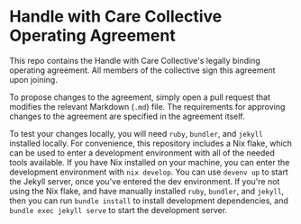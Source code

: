 # Handle with Care Collective Operating Agreement

This repo contains the Handle with Care Collective's legally binding operating agreement. All members of the collective sign this agreement upon joining.

To propose changes to the agreement, simply open a pull request that modifies the relevant Markdown (`.md`) file. The requirements for approving changes to the agreement are specified in the agreement itself.

To test your changes locally, you will need `ruby`, `bundler`, and `jekyll` installed locally. For convenience, this repository includes a Nix flake, which can be used to enter a development environment with all of the needed tools available. If you have Nix installed on your machine, you can enter the development environment with `nix develop`. You can use `devenv up` to start the Jekyll server, once you've entered the dev environment. If you're not using the Nix flake, and have manually installed `ruby`, `bundler`, and `jekyll`, then you can run `bundle install` to install development dependencies, and `bundle exec jekyll serve` to start the development server.
